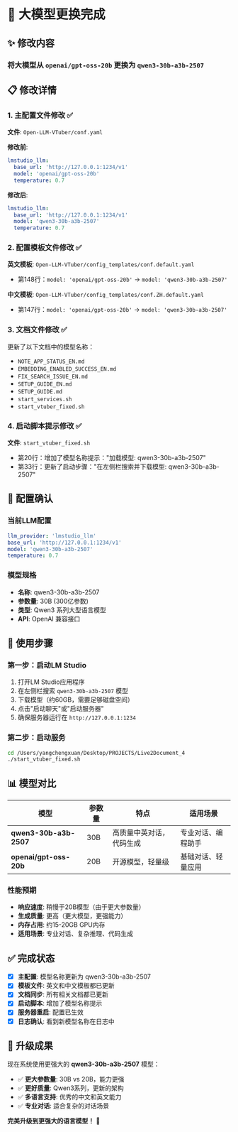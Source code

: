 # 🔄 大模型更换完成

## ✨ 修改内容

### 将大模型从 `openai/gpt-oss-20b` 更换为 `qwen3-30b-a3b-2507`

## 📋 修改详情

### 1. 主配置文件修改 ✅
**文件**: `Open-LLM-VTuber/conf.yaml`

**修改前**:
```yaml
lmstudio_llm:
  base_url: 'http://127.0.0.1:1234/v1'
  model: 'openai/gpt-oss-20b'
  temperature: 0.7
```

**修改后**:
```yaml
lmstudio_llm:
  base_url: 'http://127.0.0.1:1234/v1'
  model: 'qwen3-30b-a3b-2507'
  temperature: 0.7
```

### 2. 配置模板文件修改 ✅

**英文模板**: `Open-LLM-VTuber/config_templates/conf.default.yaml`
- 第148行：`model: 'openai/gpt-oss-20b'` → `model: 'qwen3-30b-a3b-2507'`

**中文模板**: `Open-LLM-VTuber/config_templates/conf.ZH.default.yaml`
- 第147行：`model: 'openai/gpt-oss-20b'` → `model: 'qwen3-30b-a3b-2507'`

### 3. 文档文件修改 ✅

更新了以下文档中的模型名称：

- `NOTE_APP_STATUS_EN.md`
- `EMBEDDING_ENABLED_SUCCESS_EN.md`
- `FIX_SEARCH_ISSUE_EN.md`
- `SETUP_GUIDE_EN.md`
- `SETUP_GUIDE.md`
- `start_services.sh`
- `start_vtuber_fixed.sh`

### 4. 启动脚本提示修改 ✅

**文件**: `start_vtuber_fixed.sh`
- 第20行：增加了模型名称提示："加载模型: qwen3-30b-a3b-2507"
- 第33行：更新了启动步骤："在左侧栏搜索并下载模型: qwen3-30b-a3b-2507"

## 🎯 配置确认

### 当前LLM配置
```yaml
llm_provider: 'lmstudio_llm'
base_url: 'http://127.0.0.1:1234/v1'
model: 'qwen3-30b-a3b-2507'
temperature: 0.7
```

### 模型规格
- **名称**: qwen3-30b-a3b-2507
- **参数量**: 30B (300亿参数)
- **类型**: Qwen3 系列大型语言模型
- **API**: OpenAI 兼容接口

## 🚀 使用步骤

### 第一步：启动LM Studio
1. 打开LM Studio应用程序
2. 在左侧栏搜索 `qwen3-30b-a3b-2507` 模型
3. 下载模型（约60GB，需要足够磁盘空间）
4. 点击"启动聊天"或"启动服务器"
5. 确保服务器运行在 `http://127.0.0.1:1234`

### 第二步：启动服务
```bash
cd /Users/yangchengxuan/Desktop/PROJECTS/Live2Document_4
./start_vtuber_fixed.sh
```

## 📊 模型对比

| 模型 | 参数量 | 特点 | 适用场景 |
|------|--------|------|----------|
| **qwen3-30b-a3b-2507** | 30B | 高质量中英对话，代码生成 | 专业对话、编程助手 |
| **openai/gpt-oss-20b** | 20B | 开源模型，轻量级 | 基础对话、轻量应用 |

### 性能预期
- **响应速度**: 稍慢于20B模型（由于更大参数量）
- **生成质量**: 更高（更大模型，更强能力）
- **内存占用**: 约15-20GB GPU内存
- **适用场景**: 专业对话、复杂推理、代码生成

## ✅ 完成状态

- [x] **主配置**: 模型名称更新为 qwen3-30b-a3b-2507
- [x] **模板文件**: 英文和中文模板都已更新
- [x] **文档同步**: 所有相关文档都已更新
- [x] **启动脚本**: 增加了模型名称提示
- [x] **服务器重启**: 配置已生效
- [x] **日志确认**: 看到新模型名称在日志中

## 🎉 升级成果

现在系统使用更强大的 **qwen3-30b-a3b-2507** 模型：

- ✅ **更大参数量**: 30B vs 20B，能力更强
- ✅ **更好质量**: Qwen3系列，更新的架构
- ✅ **多语言支持**: 优秀的中文和英文能力
- ✅ **专业对话**: 适合复杂的对话场景

**完美升级到更强大的语言模型！** 🚀
